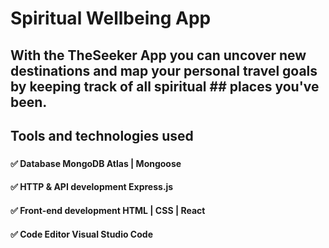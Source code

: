 ###
###
###
# Spiritual Wellbeing App
###
###
###
## With the TheSeeker App you can uncover new destinations and map your personal travel goals by keeping track of all spiritual ## places you've been.
###
###
###
###
## Tools and technologies used
###
###
#### ✅ Database MongoDB Atlas | Mongoose
#### ✅ HTTP & API development  Express.js
#### ✅ Front-end development HTML | CSS | React 
#### ✅ Code Editor Visual Studio Code